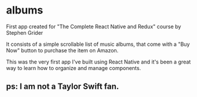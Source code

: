 # albums
First app created for "The Complete React Native and Redux" course by Stephen Grider

It consists of a simple scrollable list of music albums, that come with a "Buy Now" button to purchase the item on Amazon.

This was the very first app I've built using React Native and it's been a great way to learn how to organize and manage components.

## ps: I am not a Taylor Swift fan. 
